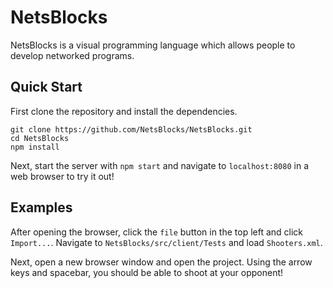 # NetsBlocks
NetsBlocks is a visual programming language which allows people to develop networked programs.

## Quick Start
First clone the repository and install the dependencies.
```
git clone https://github.com/NetsBlocks/NetsBlocks.git
cd NetsBlocks
npm install
```

Next, start the server with `npm start` and navigate to `localhost:8080` in a web browser to try it out!

## Examples
After opening the browser, click the `file` button in the top left and click `Import...`. Navigate to `NetsBlocks/src/client/Tests` and load `Shooters.xml`.

Next, open a new browser window and open the project. Using the arrow keys and spacebar, you should be able to shoot at your opponent!
